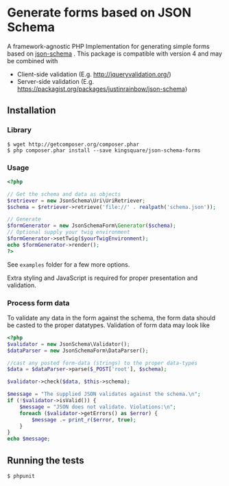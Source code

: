 Generate forms based on JSON Schema
===================================

A framework-agnostic PHP Implementation for generating simple forms based on [json-schema](http://json-schema.org/) . This package is compatible with version 4 and may be combined with

- Client-side validation (E.g. http://jqueryvalidation.org/)
- Server-side validation (E.g. https://packagist.org/packages/justinrainbow/json-schema)

## Installation

### Library

    $ wget http://getcomposer.org/composer.phar
    $ php composer.phar install --save kingsquare/json-schema-forms

### Usage

```php
<?php

// Get the schema and data as objects
$retriever = new JsonSchema\Uri\UriRetriever;
$schema = $retriever->retrieve('file://' . realpath('schema.json'));

// Generate
$formGenerator = new JsonSchemaForm\Generator($schema);
// Optional supply your twig environment
$formGenerator->setTwig($yourTwigEnvironment);
echo $formGenerator->render();
?>
```

See ```examples``` folder for a few more options.

Extra styling and JavaScript is required for proper presentation and validation.

### Process form data

To validate any data in the form against the schema, the form data should be casted to the proper datatypes.
Validation of form data may look like

```php
<?php
$validator = new JsonSchema\Validator();
$dataParser = new JsonSchemaForm\DataParser();

//cast any posted form-data (strings) to the proper data-types
$data = $dataParser->parse($_POST['root'], $schema);

$validator->check($data, $this->schema);

$message = "The supplied JSON validates against the schema.\n";
if (!$validator->isValid()) {
	$message = "JSON does not validate. Violations:\n";
	foreach ($validator->getErrors() as $error) {
		$message .= print_r($error, true);
	}
}
echo $message;

```

## Running the tests

    $ phpunit